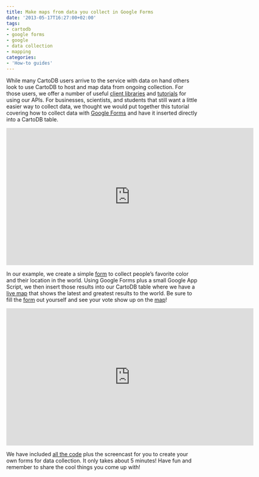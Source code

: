 ```yaml
---
title: Make maps from data you collect in Google Forms
date: '2013-05-17T16:27:00+02:00'
tags:
- cartodb
- google forms
- google
- data collection
- mapping
categories:
- 'How-to guides'
---
```


While many CartoDB users arrive to the service with data on hand others look to use CartoDB to host and map data from ongoing collection. For those users, we offer a number of useful <a href="http://developers.cartodb.com/documentation/sql-api.html#cartodb_clients">client libraries</a> and <a href="http://developers.cartodb.com/tutorials.html">tutorials</a> for using our APIs. For businesses, scientists, and students that still want a little easier way to collect data, we thought we would put together this tutorial covering how to collect data with <a href="http://www.google.com/drive/apps.html">Google Forms</a> and have it inserted directly into a CartoDB table.

<iframe frameborder="0" height="360" src="http://player.vimeo.com/video/66332891" width="650"></iframe>

In our example, we create a simple <a href="https://docs.google.com/a/vizzuality.com/forms/d/1KmHy6EBmwdBHrPHfIvRiZgwZxVNj7_fjSk6Um2EHENM/viewform?pli=1">form</a> to collect people’s favorite color and their location in the world. Using Google Forms plus a small Google App Script, we then insert those results into our CartoDB table where we have a <a href="http://cdb.io/10CHWsD">live map</a> that shows the latest and greatest results to the world. Be sure to fill the <a href="https://docs.google.com/a/vizzuality.com/forms/d/1KmHy6EBmwdBHrPHfIvRiZgwZxVNj7_fjSk6Um2EHENM/viewform?pli=1">form</a> out yourself and see your vote show up on the <a href="http://bl.ocks.org/andrewxhill/raw/5579335/">map</a>!

<iframe frameborder="0" height="360px" src="http://viz2.cartodb.com/tables/color_world/embed_map?title=true&amp;description=true&amp;search=false&amp;shareable=false&amp;cartodb_logo=true&amp;scrollwheel=true&amp;sql=&amp;zoom=2&amp;center_lat=33.284619968887675&amp;center_lon=-46.40625" width="650px"></iframe>

We have included <a href="http://bl.ocks.org/andrewxhill/5579335">all the code</a> plus the screencast for you to create your own forms for data collection. It only takes about 5 minutes! Have fun and remember to share the cool things you come up with!
